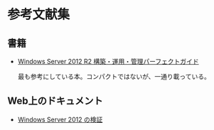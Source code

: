 # 参考文献集

## 書籍
- [Windows Server 2012 R2 構築・運用・管理パーフェクトガイド](http://www.amazon.co.jp/dp/4797377046)

    最も参考にしている本。コンパクトではないが、一通り載っている。

## Web上のドキュメント
- [Windows Server 2012 の検証](https://technet.microsoft.com/ja-jp/windowsserver/hh553001)


